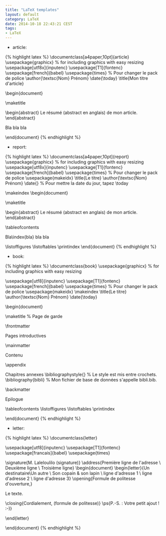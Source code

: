 ```yaml
---
title: "LaTeX templates"
layout: default
category: LaTeX
date: 2014-10-18 22:43:21 CEST
tags:
- LaTeX
---
```


- article:

{% highlight latex %}
\documentclass[a4paper,10pt]{article}
\usepackage{graphicx} % for including graphics with easy resizing
\usepackage[utf8x]{inputenc}
\usepackage[T1]{fontenc}
\usepackage[french]{babel} 
\usepackage{times} % Pour changer le pack de police
\author{\textsc{Nom} Prénom}
\date{\today} 
\title{Mon titre d'article}


\begin{document}

\maketitle

\begin{abstract}
Le résumé (abstract en anglais) de mon article.
\end{abstract}

Bla bla bla


\end{document}
{% endhighlight %}

- report:

{% highlight latex %}
\documentclass[a4paper,10pt]{report}
\usepackage{graphicx} % for including graphics with easy resizing
\usepackage[utf8x]{inputenc}
\usepackage[T1]{fontenc}
\usepackage[french]{babel} 
\usepackage{times} % Pour changer le pack de police
\usepackage{makeidx}
\title{Le titre}
\author{\textsc{Nom} Prénom}
\date{} % Pour mettre la date du jour, tapez \today 

\makeindex
\begin{document}

\maketitle

\begin{abstract}
Le résumé (abstract en anglais) de mon article.
\end{abstract}


\tableofcontents


Bla\index{bla} bla bla

\listoffigures
\listoftables
\printindex
\end{document}
{% endhighlight %}

- book:

{% highlight latex %}
\documentclass{book}
\usepackage{graphicx} % for including graphics with easy resizing
 
\usepackage[utf8]{inputenc}
\usepackage[T1]{fontenc}
\usepackage[french]{babel} 
\usepackage{times} % Pour changer le pack de police
\usepackage{makeidx}
\makeindex
\title{Le titre}
\author{\textsc{Nom} Prénom}
\date{\today}  
 
\begin{document}
 
\maketitle % Page de garde

\frontmatter 

Pages introductives

\mainmatter

Contenu

\appendix
   
Chapitres annexes
\bibliographystyle{} % Le style est mis entre crochets.
\bibliography{bibli} % Mon fichier de base de données s'appelle bibli.bib.

\backmatter

Epilogue

\tableofcontents
\listoffigures
\listoftables
\printindex

\end{document}
{% endhighlight %}

- letter:

{% highlight latex %}
\documentclass{letter}

\usepackage[utf8]{inputenc}
\usepackage[T1]{fontenc}
\usepackage[francais]{babel}
\usepackage{times}

\signature{M. Laleloulilo (signature)}
\address{Première ligne de l'adresse \\ Deuxième ligne \\ Troisième ligne}
\begin{document}
\begin{letter}{Un destinataire\\Un autre \\ Son copain & son lapin \\ 
ligne d'adresse 1 \\ ligne d'adresse 2 \\ ligne d'adresse 3}
\opening{Formule de politesse d'ouverture,}

Le texte.
 
\closing{Cordialement, (formule de politesse)}
\ps{P.-S. : Votre petit ajout ! :-)}
 
\end{letter}
 
\end{document}
{% endhighlight %}

